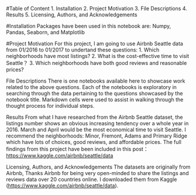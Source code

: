 #Table of Content
	1. Installation
	2. Project Motivation
	3. File Descriptions
	4. Results
	5. Licensing, Authors, and Acknowledgements

#Installation
	Packages have been used in this notebook are: Numpy, Pandas, Seaborn, and Matplotlib

#Project Motivation
	For this project, I am going to use Airbnb Seattle data from 01/2016 to 01/2017 to undertand these questions: 
		1. Which neighborhoods have most listings? 
		2. What is the cost-effective time to visit Seattle？ 
		3. Which neighborhoods have both good reviews and reasonable prices?
		
File Descriptions
	There is one notebooks available here to showcase work related to the above questions. Each of the notebooks is exploratory in searching through the data pertaining to the questions showcased by the notebook title. Markdown cells were used to assist in walking through the thought process for individual steps.
	
Results
	From what I have researched from the Airbnb Seattle dataset, the listings number shows an obvious increasing tendency over a whole year in 2016. March and April would be the most economical time to visit Seattle. I recommend the neighborhoods: Minor, Fremont, Adams and Primary Ridge which have lots of choices, good reviews, and affordable prices.
	The full findings from this project have been included in this post：https://www.kaggle.com/airbnb/seattle/data
	

Licensing, Authors, and Acknowledgements
	The datasets are originally from Airbnb, Thanks Airbnb for being very open-minded to share the listings and reviews data over 20 countries online. I downloaded them from Kaggle (https://www.kaggle.com/airbnb/seattle/data).
